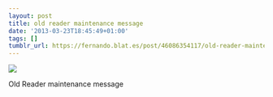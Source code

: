 ```yaml
---
layout: post
title: old reader maintenance message
date: '2013-03-23T18:45:49+01:00'
tags: []
tumblr_url: https://fernando.blat.es/post/46086354117/old-reader-maintenance-message
---
```

 ![](/tumblr_files/tumblr_mk4k0daOpd1qz4y16o1_1280.png)  

Old Reader maintenance message
